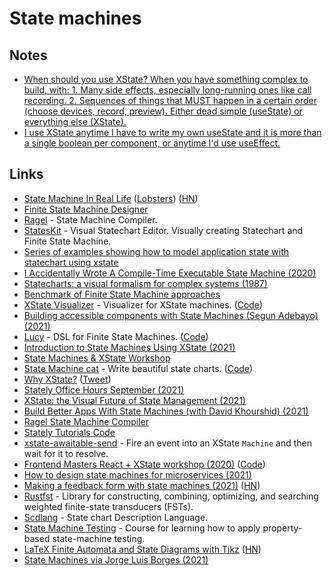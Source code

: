 # State machines

## Notes

- [When should you use XState? When you have something complex to build, with: 1. Many side effects, especially long-running ones like call recording. 2. Sequences of things that MUST happen in a certain order (choose devices, record, preview). Either dead simple (useState) or everything else (XState).](https://twitter.com/mpocock1/status/1451486390911373314)
- [I use XState anytime I have to write my own useState and it is more than a single boolean per component, or anytime I'd use useEffect.](https://twitter.com/triangulo_dev/status/1451533181329547304)

## Links

- [State Machine In Real Life](https://www.solipsys.co.uk/new/StateMachineInRealLife.html?te02lo) ([Lobsters](https://lobste.rs/s/3exvcc/state_machine_real_life)) ([HN](https://news.ycombinator.com/item?id=23050231))
- [Finite State Machine Designer](http://madebyevan.com/fsm/)
- [Ragel](http://www.colm.net/open-source/ragel/) - State Machine Compiler.
- [StatesKit](https://stateskit.com/) - Visual Statechart Editor. Visually creating Statechart and Finite State Machine.
- [Series of examples showing how to model application state with statechart using xstate](https://github.com/coodoo/xstate-examples)
- [I Accidentally Wrote A Compile-Time Executable State Machine (2020)](https://philippegroarke.com/posts/2020/constexpr_fsm/)
- [Statecharts: a visual formalism for complex systems (1987)](https://www.sciencedirect.com/science/article/pii/0167642387900359)
- [Benchmark of Finite State Machine approaches](https://github.com/newpavlov/fsm-bench)
- [XState Visualizer](https://stately.ai/viz) - Visualizer for XState machines. ([Code](https://github.com/statelyai/xstate-viz))
- [Building accessible components with State Machines (Segun Adebayo) (2021)](https://www.youtube.com/watch?v=4ChS2Iq5xk8)
- [Lucy](https://lucylang.org/) - DSL for Finite State Machines. ([Code](https://github.com/lucydsl/liblucy))
- [Introduction to State Machines Using XState (2021)](https://egghead.io/courses/introduction-to-state-machines-using-xstate)
- [State Machines & XState Workshop](https://github.com/davidkpiano/frontend-masters-xstate-v2)
- [State Machine cat](https://state-machine-cat.js.org/) - Write beautiful state charts. ([Code](https://github.com/sverweij/state-machine-cat))
- [Why XState?](https://kentcdodds.com/calls/01/29/why-x-state) ([Tweet](https://twitter.com/mpocock1/status/1451486390911373314))
- [Stately Office Hours September (2021)](https://www.youtube.com/watch?v=RbF5EkkA9ss)
- [XState: the Visual Future of State Management (2021)](https://www.youtube.com/watch?v=4Mue0Qr_apE)
- [Build Better Apps With State Machines (with David Khourshid) (2021)](https://www.youtube.com/watch?v=onEGFGNHEV0)
- [Ragel State Machine Compiler](https://github.com/adrian-thurston/ragel)
- [Stately Tutorials Code](https://github.com/statelyai/stately-tutorials)
- [xstate-awaitable-send](https://github.com/sebinsua/xstate-awaitable-send) - Fire an event into an XState `Machine` and then wait for it to resolve.
- [Frontend Masters React + XState workshop (2020)](https://frontendmasters.com/workshops/xstate-react/) ([Code](https://github.com/davidkpiano/frontend-masters-react-workshop))
- [How to design state machines for microservices (2021)](https://developers.redhat.com/articles/2021/11/23/how-design-state-machines-microservices)
- [Making a feedback form with state machines (2021)](https://mannhowie.com/finite-state-machines) ([HN](https://news.ycombinator.com/item?id=29359174))
- [Rustfst](https://github.com/Garvys/rustfst) - Library for constructing, combining, optimizing, and searching weighted finite-state transducers (FSTs).
- [Scdlang](https://github.com/DrSensor/scdlang) - State chart Description Language.
- [State Machine Testing](https://github.com/qfpl/state-machine-testing-course) - Course for learning how to apply property-based state-machine testing.
- [LaTeX Finite Automata and State Diagrams with Tikz](https://hayesall.com/blog/latex-automata/) ([HN](https://news.ycombinator.com/item?id=29721787))
- [State Machines via Jorge Luis Borges (2021)](https://lukasschwab.me/blog/gen/borges-automata.html)
